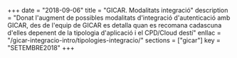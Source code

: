 +++
date        = "2018-09-06"
title       = "GICAR. Modalitats integració"
description = "Donat l'augment de possibles modalitats d'integració d'autenticació amb GICAR, des de l'equip de GICAR es detalla quan es recomana cadascuna d'elles depenent de la tipologia d'aplicació i el CPD/Cloud destí"
enllac      = "/gicar-integracio-intro/tipologies-integracio/"
sections    = ["gicar"]
key         = "SETEMBRE2018"
+++
